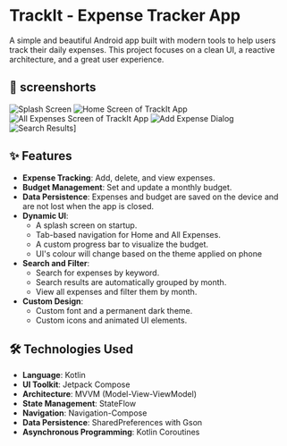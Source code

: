 # TrackIt - Expense Tracker App

A simple and beautiful Android app built with modern tools to help users track their daily expenses. This project focuses on a clean UI, a reactive architecture, and a great user experience.

## 📱 screenshorts
![Splash Screen](Screenshots/Splash_Screen.png)
![Home Screen of TrackIt App](Screenshots/Home_page.png)
![All Expenses Screen of TrackIt App](Screenshots/All_Expenses.png)
![Add Expense Dialog](Screenshots/Add_Expenses.png)
![Search Results](Screenshots/Search.png)]


## ✨ Features
- **Expense Tracking**: Add, delete, and view expenses.
- **Budget Management**: Set and update a monthly budget.
- **Data Persistence**: Expenses and budget are saved on the device and are not lost when the app is closed.
- **Dynamic UI**:
    - A splash screen on startup.
    - Tab-based navigation for Home and All Expenses.
    - A custom progress bar to visualize the budget.
    - UI's colour will change based on the theme applied on phone
- **Search and Filter**:
    - Search for expenses by keyword.
    - Search results are automatically grouped by month.
    - View all expenses and filter them by month.
- **Custom Design**:
    - Custom font and a permanent dark theme.
    - Custom icons and animated UI elements.

## 🛠️ Technologies Used
- **Language**: Kotlin
- **UI Toolkit**: Jetpack Compose
- **Architecture**: MVVM (Model-View-ViewModel)
- **State Management**: StateFlow
- **Navigation**: Navigation-Compose
- **Data Persistence**: SharedPreferences with Gson
- **Asynchronous Programming**: Kotlin Coroutines